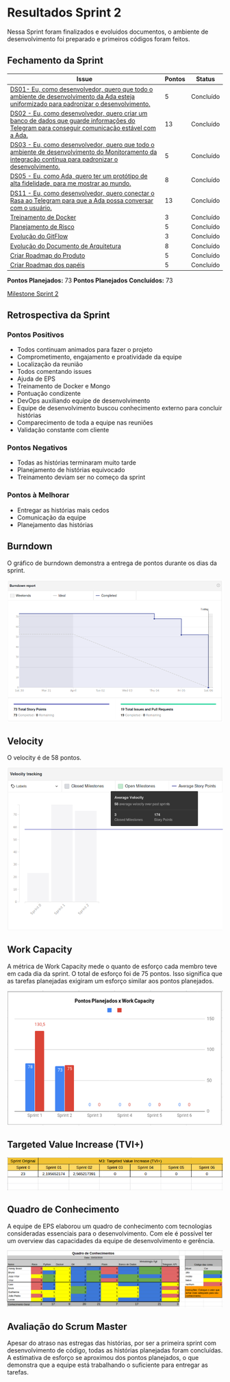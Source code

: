 # Resultados Sprint 2

Nessa Sprint foram finalizados e evoluidos documentos, o ambiente de desenvolvimento foi preparado e primeiros códigos foram feitos.

## Fechamento da Sprint

| Issue | Pontos | Status |
| ----- | ------ | ------ |
| [DS01- Eu, como desenvolvedor, quero que todo o ambiente de desenvolvimento da Ada esteja uniformizado para padronizar o desenvolvimento.](https://github.com/fga-eps-mds/2019.1-ADA/issues/52) | 5 | Concluído |
| [DS02 - Eu, como desenvolvedor, quero criar um banco de dados que guarde informações do Telegram para conseguir comunicação estável com a Ada.](https://github.com/fga-eps-mds/2019.1-ADA/issues/54) | 13 | Concluído |
| [DS03 - Eu, como desenvolvedor, quero que todo o ambiente de desenvolvimento do Monitoramento da integração contínua para padronizar o desenvolvimento.](https://github.com/fga-eps-mds/2019.1-ADA/issues/53) | 5 | Concluído |
| [DS05 - Eu, como Ada, quero ter um protótipo de alta fidelidade, para me mostrar ao mundo.](https://github.com/fga-eps-mds/2019.1-ADA/issues/55) | 8 | Concluído |
| [DS11 - Eu, como desenvolvedor, quero conectar o Rasa ao Telegram para que a Ada possa conversar com o usuário.](https://github.com/fga-eps-mds/2019.1-ADA/issues/56) | 13 | Concluído |
| [Treinamento de Docker](https://github.com/fga-eps-mds/2019.1-ADA/issues/57) | 3 | Concluído |
| [Planejamento de Risco](https://github.com/fga-eps-mds/2019.1-ADA/issues/58) | 5 | Concluído |
| [Evolução do GitFlow](https://github.com/fga-eps-mds/2019.1-ADA/issues/59) | 3 | Concluído |
| [Evolução do Documento de Arquitetura](https://github.com/fga-eps-mds/2019.1-ADA/issues/60) | 8 | Concluído |
| [Criar Roadmap do Produto](https://github.com/fga-eps-mds/2019.1-ADA/issues/61) | 5 | Concluído |
| [Criar Roadmap dos papéis](https://github.com/fga-eps-mds/2019.1-ADA/issues/62) | 5 | Concluído |

__Pontos Planejados:__ 73
__Pontos Planejados Concluídos:__ 73


[Milestone Sprint 2](https://github.com/fga-eps-mds/2019.1-ADA/milestone/3)

## Retrospectiva da Sprint

### Pontos Positivos

* Todos continuam animados para fazer o projeto
* Comprometimento, engajamento e proatividade da equipe
* Localização da reunião
* Todos comentando issues
* Ajuda de EPS
* Treinamento de Docker e Mongo
* Pontuação condizente 
* DevOps auxiliando equipe de desenvolvimento
* Equipe de desenvolvimento buscou conhecimento externo para concluir histórias
* Comparecimento de toda a equipe nas reuniões
* Validação constante com cliente

### Pontos Negativos

* Todas as histórias terminaram muito tarde
* Planejamento de histórias equivocado
* Treinamento deviam ser no começo da sprint

### Pontos à Melhorar

* Entregar as histórias mais cedos
* Comunicação da equipe
* Planejamento das histórias

## Burndown

O gráfico de burndown demonstra a entrega de pontos durante os dias da sprint. 

![](../img/sprints/sprint2/burndown_sprint2.png)

## Velocity
O velocity é de 58 pontos.

![](../img/sprints/sprint2/velocity_sprint2.png)

## Work Capacity

A métrica de Work Capacity mede o quanto de esforço cada membro teve em cada dia da sprint. O total de esforço foi de 75 pontos. Isso significa que as tarefas planejadas exigiram um esforço similar aos pontos planejados.

![](../img/sprints/sprint2/work_capacity_sprint2.png)


## Targeted Value Increase (TVI+)

![](../img/sprints/sprint2/tvi_sprint2.png)

## Quadro de Conhecimento

A equipe de EPS elaborou um quadro de conhecimento com tecnologias consideradas essenciais para o desenvolvimento. Com ele é possível ter um overview das capacidades da equipe de desenvolvimento e gerência. 

![](../img/sprints/sprint2/quadro_de_conhecimentos_sprint2.png)

## Avaliação do Scrum Master

Apesar do atraso nas estregas das histórias, por ser a primeira sprint com desenvolvimento de código, todas as histórias planejadas foram concluídas. A estimativa de esforço se aproximou dos pontos planejados, o que demonstra que a equipe está trabalhando o suficiente para entregar as tarefas.